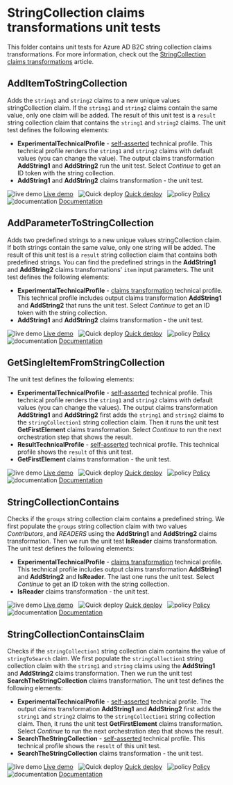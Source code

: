 # StringCollection claims transformations unit tests

This folder contains unit tests for Azure AD B2C string collection claims transformations. For more information, check out the [StringCollection claims transformations](https://docs.microsoft.com/azure/active-directory-b2c/stringcollection-transformations) article.

## AddItemToStringCollection

Adds the `string1` and `string2` claims to a new unique values stringCollection claim. If the `string1` and `string2` claims contain the same value, only one claim will be added.  The result of this unit test is a `result` string collection claim that contains the `string1` and `string2` claims. The unit test defines the following elements:

- **ExperimentalTechnicalProfile** - [self-asserted](https://docs.microsoft.com/azure/active-directory-b2c/self-asserted-technical-profile) technical profile. This technical profile renders the `string1` and `string2` claims with  default values (you can change the value). The output claims transformation **AddString1** and **AddString2** run the unit test. Select *Continue* to get an ID token with the string collection.
- **AddString1** and **AddString2** claims transformation - the unit test.

![live demo](../../media/demo.png) [Live demo](https://b2clivedemo.b2clogin.com/b2clivedemo.onmicrosoft.com/B2C_1A_CT_AddItemToStringCollection/oauth2/v2.0/authorize?client_id=cfaf887b-a9db-4b44-ac47-5efff4e2902c&nonce=defaultNonce&redirect_uri=https%3A%2F%2Fjwt.ms&scope=openid&response_type=id_token&prompt=login) &nbsp; ![Quick deploy](../../media/deploy.png) [Quick deploy](https://b2ciefsetupapp.azurewebsites.net/)  &nbsp; ![policy](../../media/policy.png) [Policy](CT_AddItemToStringCollection.xml) &nbsp; ![documentation](../../media/doc.png) [Documentation](https://docs.microsoft.com/azure/active-directory-b2c/stringcollection-transformations#additemtostringcollection)

## AddParameterToStringCollection

Adds two predefined strings to a new unique values stringCollection claim. If both strings contain the same value, only one string will be added.  The result of this unit test is a `result` string collection claim that contains both predefined strings. You can find the predefined strings in the **AddString1** and **AddString2** claims transformations' `item` input parameters. The unit test defines the following elements:

- **ExperimentalTechnicalProfile** - [claims transformation](https://docs.microsoft.com/azure/active-directory-b2c/claims-transformation-technical-profile) technical profile. This technical profile includes output claims transformation **AddString1** and **AddString2** that runs the unit test. Select *Continue* to get an ID token with the string collection.
- **AddString1** and **AddString2** claims transformation - the unit test.

![live demo](../../media/demo.png) [Live demo](https://b2clivedemo.b2clogin.com/b2clivedemo.onmicrosoft.com/B2C_1A_CT_AddParameterToStringCollection/oauth2/v2.0/authorize?client_id=cfaf887b-a9db-4b44-ac47-5efff4e2902c&nonce=defaultNonce&redirect_uri=https%3A%2F%2Fjwt.ms&scope=openid&response_type=id_token&prompt=login) &nbsp; ![Quick deploy](../../media/deploy.png) [Quick deploy](https://b2ciefsetupapp.azurewebsites.net/)  &nbsp; ![policy](../../media/policy.png) [Policy](CT_AddParameterToStringCollection.xml) &nbsp; ![documentation](../../media/doc.png) [Documentation](https://docs.microsoft.com/azure/active-directory-b2c/stringcollection-transformations#addparametertostringcollection)

## GetSingleItemFromStringCollection

The unit test defines the following elements:

- **ExperimentalTechnicalProfile** - [self-asserted](https://docs.microsoft.com/azure/active-directory-b2c/self-asserted-technical-profile) technical profile. This technical profile renders the `string1` and `string2` claims with  default values (you can change the values). The output claims transformation **AddString1** and **AddString2** first adds the  `string1` and `string2` claims to the `stringCollection1` string collection claim. Then it runs the unit test **GetFirstElement** claims transformation. Select *Continue* to run the next orchestration step that shows the result.
- **ResultTechnicalProfile** - [self-asserted](https://docs.microsoft.com/azure/active-directory-b2c/self-asserted-technical-profile) technical profile. This technical profile shows the `result` of this unit test.
- **GetFirstElement** claims transformation - the unit test.

![live demo](../../media/demo.png) [Live demo](https://b2clivedemo.b2clogin.com/b2clivedemo.onmicrosoft.com/B2C_1A_CT_GetSingleItemFromStringCollection/oauth2/v2.0/authorize?client_id=cfaf887b-a9db-4b44-ac47-5efff4e2902c&nonce=defaultNonce&redirect_uri=https%3A%2F%2Fjwt.ms&scope=openid&response_type=id_token&prompt=login) &nbsp; ![Quick deploy](../../media/deploy.png) [Quick deploy](https://b2ciefsetupapp.azurewebsites.net/)  &nbsp; ![policy](../../media/policy.png) [Policy](CT_GetSingleItemFromStringCollection.xml) &nbsp;  ![documentation](../../media/doc.png) [Documentation](https://docs.microsoft.com/azure/active-directory-b2c/stringcollection-transformations#getsingleitemfromstringcollection)

## StringCollectionContains

Checks if the `groups` string collection claim contains a predefined string. We first populate the `groups` string collection claim with two values *Contributors*, and *READERS* using the **AddString1** and **AddString2** claims transformation. Then we run the unit test **IsReader** claims transformation. The unit test defines the following elements:

- **ExperimentalTechnicalProfile** - [claims transformation](https://docs.microsoft.com/azure/active-directory-b2c/claims-transformation-technical-profile) technical profile. This technical profile includes output claims transformation **AddString1** and **AddString2** and **IsReader**. The last one runs the unit test. Select *Continue* to get an ID token with the string collection.
- **IsReader** claims transformation - the unit test.

![live demo](../../media/demo.png) [Live demo](https://b2clivedemo.b2clogin.com/b2clivedemo.onmicrosoft.com/B2C_1A_CT_StringCollectionContains/oauth2/v2.0/authorize?client_id=cfaf887b-a9db-4b44-ac47-5efff4e2902c&nonce=defaultNonce&redirect_uri=https%3A%2F%2Fjwt.ms&scope=openid&response_type=id_token&prompt=login) &nbsp; ![Quick deploy](../../media/deploy.png) [Quick deploy](https://b2ciefsetupapp.azurewebsites.net/)  &nbsp; ![policy](../../media/policy.png) [Policy](CT_StringCollectionContains.xml) &nbsp; ![documentation](../../media/doc.png) [Documentation](https://docs.microsoft.com/azure/active-directory-b2c/stringcollection-transformations#stringcollectioncontains)

## StringCollectionContainsClaim

Checks if the `stringCollection1` string collection claim contains the value of `stringToSearch` claim. We first populate the `stringCollection1` string collection claim with the `string1` and `string` claims using the **AddString1** and **AddString2** claims transformation. Then we run the unit test **SearchTheStringCollection** claims transformation. The unit test defines the following elements:

- **ExperimentalTechnicalProfile** - [self-asserted](https://docs.microsoft.com/azure/active-directory-b2c/self-asserted-technical-profile) technical profile. The output claims transformation **AddString1** and **AddString2** first adds the  `string1` and `string2` claims to the `stringCollection1` string collection claim. Then, it runs the unit test **GetFirstElement** claims transformation. Select *Continue* to run the next orchestration step that shows the result.
- **SearchTheStringCollection** - [self-asserted](https://docs.microsoft.com/azure/active-directory-b2c/self-asserted-technical-profile) technical profile. This technical profile shows the `result` of this unit test.
- **SearchTheStringCollection** claims transformation - the unit test.

![live demo](../../media/demo.png) [Live demo](https://b2clivedemo.b2clogin.com/b2clivedemo.onmicrosoft.com/B2C_1A_CT_StringCollectionContainsClaim/oauth2/v2.0/authorize?client_id=cfaf887b-a9db-4b44-ac47-5efff4e2902c&nonce=defaultNonce&redirect_uri=https%3A%2F%2Fjwt.ms&scope=openid&response_type=id_token&prompt=login) &nbsp; ![Quick deploy](../../media/deploy.png) [Quick deploy](https://b2ciefsetupapp.azurewebsites.net/)  &nbsp; ![policy](../../media/policy.png) [Policy](CT_StringCollectionContainsClaim.xml) &nbsp;  ![documentation](../../media/doc.png) [Documentation](https://docs.microsoft.com/azure/active-directory-b2c/string-transformations#stringcollectioncontainsclaim)

